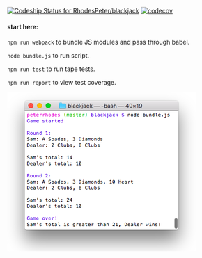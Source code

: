 [ ![Codeship Status for RhodesPeter/blackjack](https://app.codeship.com/projects/e8078990-136f-0136-fdb7-3ed9af7ce448/status?branch=master)](https://app.codeship.com/projects/283198)
[![codecov](https://codecov.io/gh/RhodesPeter/blackjack/branch/master/graph/badge.svg)](https://codecov.io/gh/RhodesPeter/blackjack)


#### start here:

`npm run webpack` to bundle JS modules and pass through babel.

`node bundle.js` to run script.

`npm run test` to run tape tests.

`npm run report` to view test coverage.

![Program example](https://github.com/RhodesPeter/blackjack/blob/master/assets/readme-example.png)
